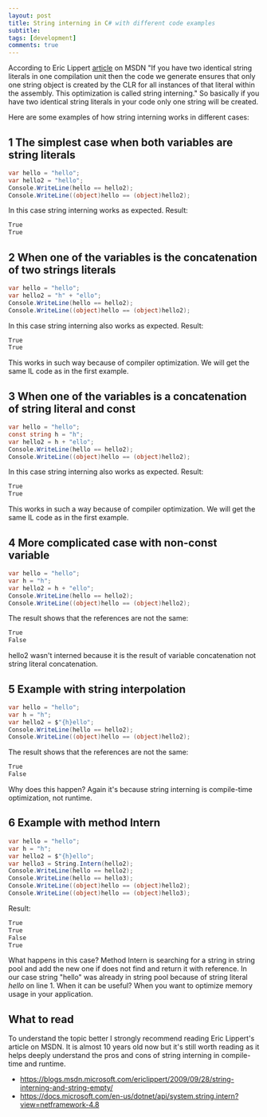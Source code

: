 ```yaml
---
layout: post
title: String interning in C# with different code examples
subtitle: 
tags: [development]
comments: true
---
```


According to Eric Lippert [article](https://blogs.msdn.microsoft.com/ericlippert/2009/09/28/string-interning-and-string-empty/) on MSDN "If you have two identical string literals in one compilation unit then the code we generate ensures that only one string object is created by the CLR for all instances of that literal within the assembly. This optimization is called string interning." So basically if you have two identical string literals in your code only one string will be created.

Here are some examples of how string interning works in different cases:

## 1 The simplest case when both variables are string literals

```csharp
var hello = "hello";
var hello2 = "hello";
Console.WriteLine(hello == hello2);
Console.WriteLine((object)hello == (object)hello2);
```

In this case string interning works as expected. Result:

```csharp
True
True
```

## 2 When one of the variables is the concatenation of two strings literals

```csharp
var hello = "hello";
var hello2 = "h" + "ello";
Console.WriteLine(hello == hello2);
Console.WriteLine((object)hello == (object)hello2); 
```

In this case string interning also works as expected. Result:

```csharp
True
True
```

This works in such way because of compiler optimization. We will get the same IL code as in the first example.

## 3 When one of the variables is a concatenation of string literal and const

```csharp
var hello = "hello";
const string h = "h";
var hello2 = h + "ello";
Console.WriteLine(hello == hello2);
Console.WriteLine((object)hello == (object)hello2); 
```

In this case string interning also works as expected. Result:

```csharp
True
True
```

This works in such a way because of compiler optimization. We will get the same IL code as in the first example.

## 4 More complicated case with non-const variable

```csharp
var hello = "hello";
var h = "h";
var hello2 = h + "ello";
Console.WriteLine(hello == hello2);
Console.WriteLine((object)hello == (object)hello2);  
```

The result shows that the references are not the same:

```csharp
True
False
```

hello2 wasn't interned because it is the result of variable concatenation not string literal concatenation.

## 5 Example with string interpolation

```csharp
var hello = "hello";
var h = "h";
var hello2 = $"{h}ello";
Console.WriteLine(hello == hello2);
Console.WriteLine((object)hello == (object)hello2);
```

The result shows that the references are not the same:

```csharp
True
False
```

Why does this happen? Again it's because string interning is compile-time optimization, not runtime.

## 6 Example with method Intern

```csharp
var hello = "hello";
var h = "h";
var hello2 = $"{h}ello";
var hello3 = String.Intern(hello2);
Console.WriteLine(hello == hello2);
Console.WriteLine(hello == hello3);
Console.WriteLine((object)hello == (object)hello2);
Console.WriteLine((object)hello == (object)hello3);
```

Result:
```csharp
True
True
False
True
```

What happens in this case? Method Intern is searching for a string in string pool and add the new one if does not find and return it with reference. In our case string "hello" was already in string pool because of string literal _hello_ on line 1. When it can be useful? When you want to optimize memory usage in your application.

## What to read

To understand the topic better I strongly recommend reading Eric Lippert's article on MSDN. It is almost 10 years old now but it's still worth reading as it helps deeply understand the pros and cons of string interning in compile-time and runtime.

- https://blogs.msdn.microsoft.com/ericlippert/2009/09/28/string-interning-and-string-empty/
- https://docs.microsoft.com/en-us/dotnet/api/system.string.intern?view=netframework-4.8
